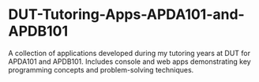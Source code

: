 # DUT-Tutoring-Apps-APDA101-and-APDB101
A collection of applications developed during my tutoring years at DUT for APDA101 and APDB101. Includes console and web apps demonstrating key programming concepts and problem-solving techniques.
